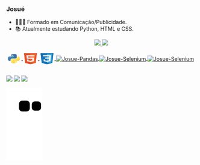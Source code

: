 ###  Josué 


          
- 👨🏾‍🎓 Formado em Comunicação/Publicidade. 
- 📚 Atualmente estudando Python, HTML e CSS.

<div align="center">
  <a href="https://github.com/JosuecomJ">
  <img height="180em" src="https://github-readme-stats.vercel.app/api?username=JosuecomJ&show_icons=true&theme=radical&include_all_commits=true&count_private=true"/>
  <img height="180em" src="https://github-readme-stats.vercel.app/api/top-langs/?username=JosuecomJ&layout=compact&langs_count=7&theme=radical"/>
</div>
  
  
<div style="display: inline_block"><br>
  <img align="center" alt="Josue-Python" height="30" width="40" src="https://raw.githubusercontent.com/devicons/devicon/master/icons/python/python-original.svg"> 
  <img align="center" alt="Josue-HTML" height="30" width="40" src="https://raw.githubusercontent.com/devicons/devicon/master/icons/html5/html5-original.svg">
  <img align="center" alt="Josue-CSS" height="30" width="40" src="https://raw.githubusercontent.com/devicons/devicon/master/icons/css3/css3-original.svg">
  <img align="center" alt="Josue-Pandas" height="30" width="40" src="https://cdn.jsdelivr.net/gh/devicons/devicon/icons/pandas/pandas-original-wordmark.svg" />
  <img align="center" alt="Josue-Selenium" height="30" width="40" src="https://cdn.jsdelivr.net/gh/devicons/devicon/icons/selenium/selenium-original.svg" />
  <img align="center" alt="Josue-Selenium" height="30" width="40" src="https://cdn.jsdelivr.net/gh/devicons/devicon/icons/jupyter/jupyter-original-wordmark.svg" />
  </div>
  
  ##
<div> 
    <a href="https://www.instagram.com/josuecomj/" target="_blank"><img src="https://img.shields.io/badge/-Instagram-%23E4405F?style=for-the-badge&logo=instagram&logoColor=white" target="_blank" ></a> 
    <a  href = "mailto:josueemcontato@gmail.com"><img src="https://img.shields.io/badge/Gmail-D14836?style=for-the-badge&logo=gmail&logoColor=white" target="_blank"></a>
    <a   href="https://www.linkedin.com/in/josu%C3%A9-da-silva-nunes-a3b68761/"  > <img src="https://img.shields.io/badge/-LinkedIn-%230077B5?style=for-the-badge&logo=linkedin&logoColor=white" target="_blank"></a> 
   
   ![Snake animation](https://github.com/JosuecomJ/JosuecomJ/blob/output/github-contribution-grid-snake.svg)
   
</div>   
          
                  
<link rel="stylesheet" href="https://cdn.jsdelivr.net/gh/devicons/devicon@v2.15.1/devicon.min.css">             
